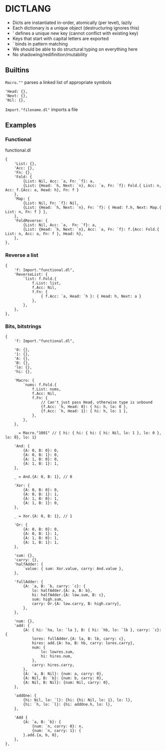#  DICTLANG

- Dicts are instantiated in-order, atomically (per level), lazily
- Each dictionary is a unique object (destructuring ignores this)
- ' defines a unique new key (cannot conflict with existing key)
- Keys that start with capital letters are exported
- \` binds in pattern matching
- We should be able to do structural typing on everything here
- No shadowing/redifinition/mutability

## Builtins

`Macro.""` parses a linked list of appropriate symbols
```
'Head: {},
'Next: {},
'Nil: {},
```
`Import."filename.dl"` imports a file

## Examples

### Functional

functional.dl
```
{
    'List: {},
    'Acc: {},
    'Fn: {},
    'Fold: {
        {List: Nil, Acc: `a, Fn: `f}: a,
        {List: {Head: `h, Next: `n}, Acc: `a, Fn: `f}: Fold.{ List: n, Acc: f.{Acc: a, Head: h}, Fn: f }
    },
    'Map: {
        {List: Nil, Fn: `f}: Nil,
        {List: {Head: `h, Next: `n}, Fn: `f}: { Head: f.h, Next: Map.{ List: n, Fn: f } },
    },
    'FoldReverse: {
        {List: Nil, Acc: `a,  Fn: `f}: a,
        {List: {Head: `h, Next: `n}, Acc: `a, Fn: `f}: f.{Acc: Fold.{ List: n, Acc: a, Fn: f }, Head: h},
    },
},
```

### Reverse a list

```
{
    'f: Import."functional.dl",
    'ReverseList: {
        `list: f.Fold.{
            f.List: list, 
            f.Acc: Nil, 
            f.Fn: {
                { f.Acc: `a, Head: `h }: { Head: h, Next: a }
            },
        },
    },
},
```

### Bits, bitstrings
```
{
    'f: Import."functional.dl",
    
    '0: {},
    '1: {},
    'A: {},
    'B: {},
    'lo: {},
    'hi: {},
    
    'Macro: {
        `nums: f.Fold.{
            f.List: nums, 
            f.Acc: Nil,
            f.Fn: {
                // Can't just pass Head, otherwise type is unbound
                {f.Acc: `h, Head: 0}: { hi: h, lo: 0 },
                {f.Acc: `h, Head: 1}: { hi: h, lo: 1 },
            },
        },
    },
    
    _ = Macro."1001" // { hi: { hi: { hi: { hi: Nil, lo: 1 }, lo: 0 }, lo: 0}, lo: 1}
    
    'And: {
        {A: 0, B: 0}: 0,
        {A: 0, B: 1}: 0,
        {A: 1, B: 0}: 0,
        {A: 1, B: 1}: 1,
    },
    
    _ = And.{A: 0, B: 1}, // 0
    
    'Xor: {
        {A: 0, B: 0}: 0,
        {A: 0, B: 1}: 1,
        {A: 1, B: 0}: 1,
        {A: 1, B: 1}: 0,
    },
    
    _ = Xor.{A: 0, B: 1}, // 1
    
    'Or: {
        {A: 0, B: 0}: 0,
        {A: 0, B: 1}: 1,
        {A: 1, B: 0}: 1,
        {A: 1, B: 1}: 1,
    },
    
    'sum: {},
    'carry: {},
    'halfAdder: {
        `value: { sum: Xor.value, carry: And.value },
    },
    
    'fullAdder: {
        {A: `a, B: `b, carry: `c}: {
            lo: halfAdder.{A: a, B: b},
            hi: halfAdder.{A: low.sum, B: c},
            sum: high.sum,
            carry: Or.{A: low.carry, B: high.carry},
        },
    },
    
    'num: {},
    'add: {
        {A: { hi: `ha, lo: `la }, B: { hi: `hb, lo: `lb }, carry: `c}: {
            lores: fullAdder.{A: la, B: lb, carry: c},
            hires: add.{A: ha, B: hb, carry: lores.carry},
            num: {
                lo: lowres.sum,
                hi: hires.num,
            },
            carry: hires.carry,
        },
        {A: `a, B: Nil}: {num: a, carry: 0},
        {A: Nil, B: `b}: {num: b, carry: 0},
        {A: Nil, B: Nil}: {num: Nil, carry: 0},
    },
    
    'addOne: {
        {hi: Nil, lo: `l}: {hi: {hi: Nil, lo: 1}, lo: l},
        {hi: `h, lo: `l}: {hi: addOne.h, lo: l},
    },
    
    'Add {
        {A: `a, B: `b}: {
            {num: `n, carry: 0}: n,
            {num: `n, carry: 1}: {
        }.add.{a, b, 0},
    },
},
```

